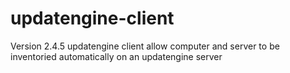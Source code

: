 updatengine-client
==================
Version 2.4.5
updatengine client allow computer and server to be inventoried automatically on an updatengine server
